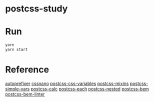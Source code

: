 # postcss-study

# Run

```bash
yarn
yarn start
```

# Reference

[autoprefixer](https://github.com/postcss/autoprefixer)
[cssnano](https://github.com/ben-eb/cssnano)
[postcss-css-variables](https://github.com/MadLittleMods/postcss-css-variables)
[postcss-mixins](https://github.com/postcss/postcss-mixins)
[postcss-simple-vars](https://github.com/postcss/postcss-simple-vars)
[postcss-calc](https://github.com/postcss/postcss-calc)
[postcss-each](https://github.com/outpunk/postcss-each)
[postcss-nested](https://github.com/postcss/postcss-nested)
[postcss-bem](https://www.npmjs.com/package/postcss-bem)
[postcss-bem-linter](https://github.com/postcss/postcss-bem-linter)
